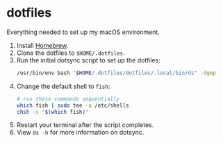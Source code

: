 # dotfiles

Everything needed to set up my macOS environment.

1.  Install [Homebrew](https://brew.sh).
2.  Clone the dotfiles to `$HOME/.dotfiles`.
3.  Run the initial dotsync script to set up the dotfiles:
    ```sh
    /usr/bin/env bash "$HOME/.dotfiles/dotfiles/.local/bin/ds" -dgmp
    ```
4.  Change the default shell to `fish`:
    ```sh
    # run these commands sequentially
    which fish | sudo tee -a /etc/shells
    chsh -s "$(which fish)"
    ```
5.  Restart your terminal after the script completes.
6.  View `ds -h` for more information on dotsync.

